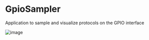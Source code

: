 # GpioSampler
Application to sample and visualize protocols on the GPIO interface

![image](https://user-images.githubusercontent.com/46497296/215291077-e60de3bb-6903-4a66-bf2f-5af2322f0f7e.png)
